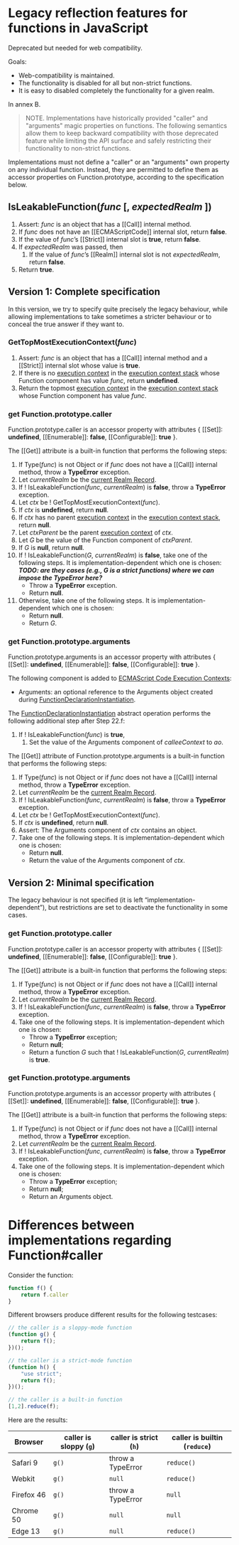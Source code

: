 # Legacy reflection features for functions in JavaScript

Deprecated but needed for web compatibility.

Goals:

* Web-compatibility is maintained.
* The functionality is disabled for all but non-strict functions.
* It is easy to disabled completely the functionality for a given realm.

In annex B.

> NOTE. Implementations have historically provided "caller" and "arguments" magic properties on functions. The following semantics allow them to keep backward compatibility with those deprecated feature while limiting the API surface and safely restricting their functionality to non-strict functions.

Implementations must not define a "caller" or an "arguments" own property on any individual function. Instead, they are permitted to define them as accessor properties on Function.prototype, according to the specification below.

## IsLeakableFunction(_func_ [, _expectedRealm_ ])

1. Assert: _func_ is an object that has a [[Call]] internal method.
1. If _func_ does not have an [[ECMAScriptCode]] internal slot, return **false**.
1. If the value of _func_’s [[Strict]] internal slot is **true**, return **false**.
1. If _expectedRealm_ was passed, then
   1. If the value of _func_’s [[Realm]] internal slot is not _expectedRealm_, return **false**.
1. Return **true**.

## Version 1: Complete specification

In this version, we try to specify quite precisely the legacy behaviour, while allowing implementations to take sometimes a stricter behaviour or to conceal the true answer if they want to.

### GetTopMostExecutionContext(_func_) 

1. Assert: _func_ is an object that has a [[Call]] internal method and a [[Strict]] internal slot whose value is **true**.
1. If there is no [execution context](https://tc39.github.io/ecma262/#sec-execution-contexts) in the [execution context stack](https://tc39.github.io/ecma262/#execution-context-stack) whose Function component has value _func_, return **undefined**.
1. Return the topmost [execution context](https://tc39.github.io/ecma262/#sec-execution-contexts) in the [execution context stack](https://tc39.github.io/ecma262/#execution-context-stack) whose Function component has value  _func_.


### get Function.prototype.caller

Function.prototype.caller is an accessor property with attributes { [[Set]]: **undefined**, [[Enumerable]]: **false**, [[Configurable]]: **true** }.

The [[Get]] attribute is a built-in function that performs the following steps:

1. If Type(_func_) is not Object or if _func_ does not have a [[Call]] internal method, throw a **TypeError** exception.
1. Let _currentRealm_ be the [current Realm Record](https://tc39.github.io/ecma262/#current-realm).
1. If ! IsLeakableFunction(_func_, _currentRealm_) is **false**, throw a **TypeError** exception.
1. Let _ctx_ be ! GetTopMostExecutionContext(_func_).
1. If _ctx_ is **undefined**, return **null**.
1. If _ctx_ has no parent [execution context](https://tc39.github.io/ecma262/#sec-execution-contexts) in the [execution context stack](https://tc39.github.io/ecma262/#execution-context-stack), return **null**.
1. Let _ctxParent_ be the parent [execution context](https://tc39.github.io/ecma262/#sec-execution-contexts) of _ctx_.
1. Let _G_ be the value of the Function component of _ctxParent_.
1. If _G_ is **null**, return **null**.
1. If ! IsLeakableFunction(_G_, _currentRealm_) is **false**, take one of the following steps. It is implementation-dependent which one is chosen: ***TODO: are they cases (e.g., G is a strict functions) where we can impose the TypeError here?***
    * Throw a **TypeError** exception.
    * Return **null**.
1. Otherwise, take one of the following steps. It is implementation-dependent which one is chosen:
    * Return **null**.
    * Return _G_.


### get Function.prototype.arguments

Function.prototype.arguments is an accessor property with attributes { [[Set]]: **undefined**, [[Enumerable]]: **false**, [[Configurable]]: **true** }.

The following component is added to [ECMAScript Code Execution Contexts](https://tc39.github.io/ecma262/#table-23):

* Arguments: an optional reference to the Arguments object created during [FunctionDeclarationInstantiation](https://tc39.github.io/ecma262/#sec-functiondeclarationinstantiation).

The [FunctionDeclarationInstantiation](https://tc39.github.io/ecma262/#sec-functiondeclarationinstantiation) abstract operation performs the following additional step after Step 22.f:

1. If ! IsLeakableFunction(_func_) is **true**,
    1. Set the value of the Arguments component of _calleeContext_ to _ao_.

The [[Get]] attribute of Function.prototype.arguments is a built-in function that performs the following steps:

1. If Type(_func_) is not Object or if _func_ does not have a [[Call]] internal method, throw a **TypeError** exception.
1. Let _currentRealm_ be the [current Realm Record](https://tc39.github.io/ecma262/#current-realm).
1. If ! IsLeakableFunction(_func_, _currentRealm_) is **false**, throw a **TypeError** exception.
1. Let _ctx_ be ! GetTopMostExecutionContext(_func_).
1. If _ctx_ is **undefined**, return **null**.
1. Assert: The Arguments component of _ctx_ contains an object.
1. Take one of the following steps. It is implementation-dependent which one is chosen:
    * Return **null**.
    * Return the value of the Arguments component of _ctx_.

## Version 2: Minimal specification

The legacy behaviour is not specified (it is left “implementation-dependent”), but restrictions are set to deactivate the functionality in some cases. 

### get Function.prototype.caller

Function.prototype.caller is an accessor property with attributes { [[Set]]: **undefined**, [[Enumerable]]: **false**, [[Configurable]]: **true** }.

The [[Get]] attribute is a built-in function that performs the following steps:

1. If Type(_func_) is not Object or if _func_ does not have a [[Call]] internal method, throw a **TypeError** exception.
1. Let _currentRealm_ be the [current Realm Record](https://tc39.github.io/ecma262/#current-realm).
1. If ! IsLeakableFunction(_func_, _currentRealm_) is **false**, throw a **TypeError** exception.
1. Take one of the following steps. It is implementation-dependent which one is chosen:
   * Throw a **TypeError** exception;
   * Return **null**;
   * Return a function _G_ such that ! IsLeakableFunction(_G_, _currentRealm_) is **true**.


### get Function.prototype.arguments

Function.prototype.arguments is an accessor property with attributes { [[Set]]: **undefined**, [[Enumerable]]: **false**, [[Configurable]]: **true** }.

The [[Get]] attribute is a built-in function that performs the following steps:

1. If Type(_func_) is not Object or if _func_ does not have a [[Call]] internal method, throw a **TypeError** exception.
1. Let _currentRealm_ be the [current Realm Record](https://tc39.github.io/ecma262/#current-realm).
1. If ! IsLeakableFunction(_func_, _currentRealm_) is **false**, throw a **TypeError** exception.
1. Take one of the following steps. It is implementation-dependent which one is chosen:
   * Throw a **TypeError** exception;
   * Return **null**;
   * Return an Arguments object.




# Differences between implementations regarding Function#caller

Consider the function:

```js
function f() {
    return f.caller
}
```

Different browsers produce different results for the following testcases:
```js
// the caller is a sloppy-mode function
(function g() { 
    return f(); 
})();

// the caller is a strict-mode function
(function h() { 
    "use strict";
    return f(); 
})();

// the caller is a built-in function
[1,2].reduce(f);
```

Here are the results:

Browser |  caller is sloppy (`g`) | caller is strict (`h`)  |  caller is builtin (`reduce`)
--------|-----|-------|-------
Safari 9   | `g()` | throw a TypeError | `reduce()`
Webkit     | `g()` | `null`            | `reduce()`
Firefox 46 | `g()` | throw a TypeError | `null`
Chrome 50  | `g()` | `null`            | `null`
Edge 13    | `g()` | `null`            | `reduce()`

